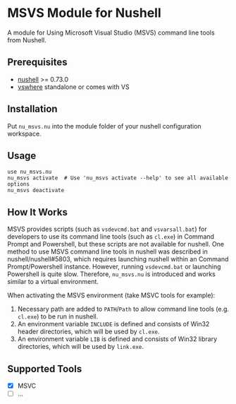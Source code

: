# MSVS Module for Nushell
A module for Using Microsoft Visual Studio (MSVS) command line tools from Nushell.


## Prerequisites
- [nushell](https://github.com/nushell/nushell) >= 0.73.0
- [vswhere](https://github.com/microsoft/vswhere) standalone or comes with VS


## Installation
Put `nu_msvs.nu` into the module folder of your nushell configuration workspace.


## Usage
```nu
use nu_msvs.nu
nu_msvs activate  # Use 'nu_msvs activate --help' to see all available options
nu_msvs deactivate
```


## How It Works
MSVS provides scripts (such as `vsdevcmd.bat` and `vsvarsall.bat`) for
developers to use its command line tools (such as `cl.exe`) in Command Prompt
and Powershell, but these scripts are not available for nushell. One method to
use MSVS command line tools in nushell was described in nushell/nushell#5803,
which requires launching nushell within an Command Prompt/Powershell instance.
However, running `vsdevcmd.bat` or launching Powershell is quite slow.
Therefore, `nu_msvs.nu` is introduced and works similar to a virtual
environment.

When activating the MSVS environment (take MSVC tools for example):
1. Necessary path are added to `PATH`/`Path` to allow command line tools (e.g.
`cl.exe`) to be run in nushell.
2. An environment variable `INCLUDE` is defined and consists of Win32 header
directories, which will be used by `cl.exe`.
3. An environment variable `LIB` is defined and consists of Win32 library
directories, which will be used by `link.exe`.


## Supported Tools
- [x] MSVC
- [ ] ...

